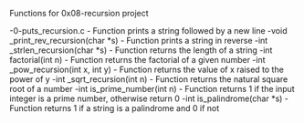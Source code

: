 Functions for 0x08-recursion project

-0-puts_recursion.c - Function prints a string followed by a new line
-void _print_rev_recursion(char *s) - Function prints a string in reverse
-int _strlen_recursion(char *s) - Function returns the length of a string
-int factorial(int n) -  Function returns the factorial of a given number
-int _pow_recursion(int x, int y) - Function returns the value of x raised to the power of y
-int _sqrt_recursion(int n) -  Function returns the natural square root of a number
-int is_prime_number(int n) - Function returns 1 if the input integer is a prime number, otherwise return 0
-int is_palindrome(char *s) - Function returns 1 if a string is a palindrome and 0 if not
